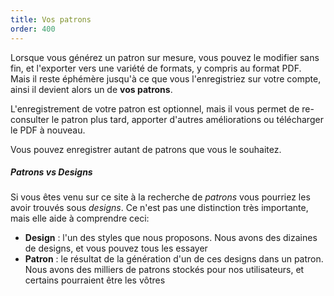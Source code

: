 ```yaml
---
title: Vos patrons
order: 400
---
```


Lorsque vous générez un patron sur mesure, vous pouvez le modifier sans fin, et l'exporter vers une variété de formats, y compris au format PDF.  
Mais il reste éphémère jusqu'à ce que vous l'enregistriez sur votre compte, ainsi il devient alors un de **vos patrons**.

L'enregistrement de votre patron est optionnel, mais il vous permet de re-consulter le patron plus tard, apporter d'autres améliorations ou télécharger le PDF à nouveau.

Vous pouvez enregistrer autant de patrons que vous le souhaitez.

<Tip>

##### Patrons vs Designs

Si vous êtes venu sur ce site à la recherche de _patrons_ vous pourriez les avoir trouvés sous _designs_.
Ce n'est pas une distinction très importante, mais elle aide à comprendre ceci:

- **Design** : l'un des styles que nous proposons. Nous avons des dizaines de designs, et vous pouvez tous les essayer
- **Patron** : le résultat de la génération d'un de ces designs dans un patron. Nous avons des milliers de patrons stockés pour nos utilisateurs, et certains pourraient être les vôtres

</Tip>
